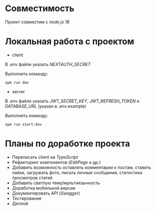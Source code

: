 # Совместимость

Проект совместим с *node.js 18*

# Локальная работа с проектом

- client

В .env файле указать *NEXTAUTH_SECRET*

Выполнить команду:

```
npm run dev
```

- server

В .env файле указать *JWT_SECRET_KEY*, *JWT_REFRESH_TOKEN* и *DATABASE_URL* (указан в .env.example)

Выполнить команду:

```
npm run start:dev
```

# Планы по доработке проекта

- Переписать client на *TypeScript*
- Рефакторинг компонентов (*EditPage* и др.)
- Добавить возможность оставлять комментарии к постам, ставить лайки, загружать фото, писать личные сообщения, статистика просмотров статей
- Добавить светлую тему/мультиязычность
- Доработка мобильной версии
- Документировать API (*Swagger*)
- Тестирование
- Деплой
